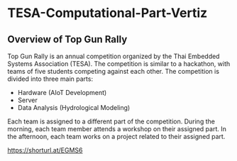 # TESA-Computational-Part-Vertiz


## Overview of Top Gun Rally

Top Gun Rally is an annual competition organized by the Thai Embedded Systems Association (TESA). The competition is similar to a hackathon, with teams of five students competing against each other. The competition is divided into three main parts:

- Hardware (AIoT Development)
- Server
- Data Analysis (Hydrological Modeling)

Each team is assigned to a different part of the competition. During the morning, each team member attends a workshop on their assigned part. In the afternoon, each team works on a project related to their assigned part.

https://shorturl.at/EGMS6
